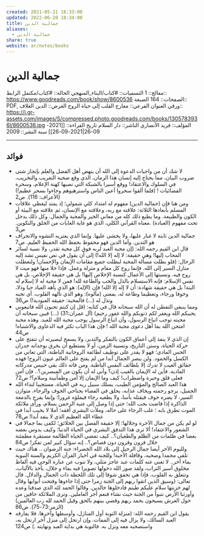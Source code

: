 ```yaml
---
created: 2021-05-21 18:33:00
updated: 2022-06-20 18:34:00
title: جمالية الدين
aliases:
  - جمالية الدين
share: true
website: ar/notes/books
---
```


# جمالية الدين

معالج:: 1
التسميات:: #كتاب/البناء_المنهجي
الحالة:: #كتاب/مكتمل
الرابط:: <https://www.goodreads.com/book/show/8600536>
الصفحات:: 164
الصيغة:: PDF, ورقي
العنوان الفرعي:: معارج القلب إلى حياة الروح
الغرض:: الدين
الغلاف:: <https://i.gr-assets.com/images/S/compressed.photo.goodreads.com/books/1305783936l/8600536.jpg>
المؤلف:: فريد الأنصاري
الناشر:: دار السلام
تاريخ القراءة:: [[2021-09-26|2021-09-26]]
سنة النشر:: 2009

---

## فوائد

- لا شك أن من واجبات الدعوة إلى الله أن ينهض أهل الفضل والعلم بإنجاز شتى ضروب البيان، مما يحتاج إليه إنسان هذا الزمان، الذي وقع ضحية التغريب والتخريب، في السلوك والاعتقاد! ووقع أسيرا بالشبكة التي نصبها كهنة الإعلام، وسحرة الفضائيات ! (فلما ألقوا سحروا أعين الناس واسترهبوهم وجاءوا بسحر عظيم!) (الأعراف: 116). ص2
- ومن هنا فإن (جمالية الدين) مفهوم له امتداد كلي شمولي؛ إذ يمتد ليغطي علاقات المسلم بأبعادها الثلاثة: علاقته مع ربه، وعلاقته مع الإنسان، ثم علاقته مع البيئة أو الكون والطبيعة. وما يطبع ذلك كله من معاني الخير والمحبة والجمال. وكل ذلك يدخل تحت مفهوم (العبادة) .معناه القرآني الكلي، الذي هو غاية الغايات من الخلق والتكوين. ص3
- جمالية الدين ثابتة لا غبار عليها، ولا يخشى عليها. وإنما الذي يعتريه التشوه والانحراف هو التدين. وأما الدين فهو محفوظ بحفظ الله الحفيظ العليم. ص7
- قال ابن القيم رحمه الله: (إن محبة العبد لربه فوق كل محبة تقدر، ولا نسبة لسائر المحاب إليها! وهي حقيقة: لا إله إلا الله!) إلى أن يقول في نص نفیس تشد إليه الرحال: (فلو بطلت مسألة المحبة لبطلت جميع مقامات الإيمان والإحسان! ولتعطلت منازل السير إلى الله. فإنما روح كل مقام و متزلة وعمل. فإذا خلا منها فهو ميت لا روح فيه. ونسبتها إلى الأعمال كنسبة الإخلاص إليها! بل هي حقيقة الإخلاص، بل هي نفس الإسلام: فإنه الاستسلام بالذل والحب والطاعة لله! فمن لا محبة له لا إسلام له البتة! بل هي حقيقة شهادة: أن لا إله إلا الله! فإن (الإله): هو الذي يأهه العباد حبا وذلا، وخوفا ورجاء، وتعظيما وطاعة له، بمعنى (مألوه): وهو الذي تألهه القلوب. أي تحبه وتذل له (...) فالمحبة: حقيقة العبودية!) ص36
- ومما ينبغي التفطن له أن الله سبحانه قال في كتابه: (قل إن كنتم تحبون الله فاتبعوني يحببكم الله ويغفر لكم ذنوبكم والله غفور رحيم) (آل عمران:31) (...) فبين سبحانه أن محبته توجب اتباع الرسول، وأن اتباع الرسول يوجب محبة الله للعبد. وهذه محبة امتحن الله بما أهل دعوى محبة الله ! فإن هذا الباب تكثر فيه الدعاوى والاشتباه! ص44
- إن الذي لا ينفذ إلى أعماق الكون بالتفكر والتدبر، ولا يسمح لبصيرته أن تتفتح على حركة الحياة، وسنن التاريخ، ونسبية الزمن، أو لا يستطيع أن يخرق بوجدانه جدران الحس المادي؛ فهو لا يقدر على توظيف لطائفة الروحانية الباطنة، التي تعاني من الكسل والخمود. ولن يبصر الجمال أبدا من لم يفتح على العالم عيون الروح! فهذه حقائق الغيب لا تدرك إلا بلطائف النفس الباطنة. ومن فاته ذلك بقي حبيس مدركاته المادية. فأين له الإيمان بالغيب إذن؟ وأنى له أن يكون من المبصرين؟.. فإن آمن فعلی قلق وحيرة واضطراب! كيف وما الإيمان إلا أمن وطمأنينة وسلام؟! ص72
- هذا العبد الصالح والمؤمن الطيب، يسلك سبيل ربه في الحياة، مستجيبا لنداء الله الجميل، يرجو رحمته ويخاف عذابه، يحلق في الفضاء بجناحي الخوف والرجاء، متوازن السير، لا يضره خوف فيقتله بأسا، ولا يطغيه رجاء فيملؤه غرورا؛ وإنما يفرح بالدمعة الذاكرة إذا فاضت بحب الله؛ حتى إذا وصل إلى عتبة الرحمن بسلام، ورأى ملائكة الموت تطرق بابه ؛ غلب الرجاء على حاله، وملأت البشري أفقه؛ أملا لا يخيب أبدا في عطاء الله العظيم الذي لا ينفد أبدا! ص78
- لو لم يكن من جمال الآخرة وجلالها؛ إلا حقيقة الفصل بين الخلائق؛ لكفى بما جمالا في الشعور والاعتقاد! ألا ترى هذا التدفق البشري في الحياة الدنيا؛ وكيف يدوس بعضه بعضا في ظلمات من الظلم والطغيان؟.. كيف تمضي الحياة الظالمة مستقرة مطمئنة خلال قرون وقرون دون قصاص؟.. إنه سؤال كبير لمن تفكر! ص84
- ولليوم الآخر أيضا جمال الرحيل إلى بلاد الله الخضراء: جنة الرضوان .. هناك حيث تلقی محمدا وصحبه، وقافلة الأحبة! وللجنة في أخبار القرآن الكريم والسنة النبوية بماء آخر.. لا تغني عنه كلمات عبد عاجز مثلي، ولا تنوب عن عبارة الوحي فيه ألفاظ مخلوق أسير التراب، ولقد صور الله دخولها تصويرا فيه بماء و جلال، يأخذ بالألباب، وتتعلق به القلوب، فإذا هي تخفق شوقا إلى تلك اللحظة ذات الجمال والدلال. قال تعالى: (وسيق الذين اتقوا ربهم إلى الجنة زمرا حتى إذا جاءوها وفتحت أبوابها وقال لهم خزنتها سلام عليكم طبتم فادخلوها خالدين. وقالوا الحمد لله الذي صدقنا وعده وأورثنا الأرض نتبوأ من الجنة حيث نشاء فنعم أجر العاملين. وترى الملائكة حافين من حول العرش يسبحون بحمد ربهم وقضي بينهم بالحق وقيل الحمد لله رب العالمين) (الزمر:73-75). ص86
- يقول ابن القيم رحمه الله: (منزلة التوبة أول المنازل، وأوسطها وآخرها. فلا يفارقه العبد السالك، ولا يزال فيه إلى الممات. وإن ارتحل إلى منزل آخر ارتحل به، واستصحبه معه ونزل به. فالتوبة هي بداية العبد ونهايته .) ص124

